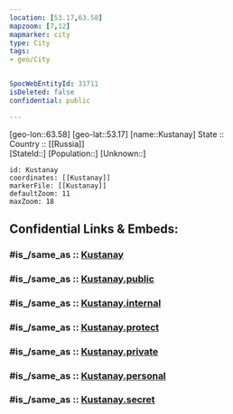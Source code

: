 ```yaml
---
location: [53.17,63.58] 
mapzoom: [7,12] 
mapmarker: city 
type: City
tags:
- geo/City


SpocWebEntityId: 31711
isDeleted: false
confidential: public

---
```

[geo-lon::63.58] 
[geo-lat::53.17] 
[name::Kustanay] 
State ::  
Country :: [[Russia]]  
[StateId::] 
[Population::] 
[Unknown::] 


```leaflet
id: Kustanay
coordinates: [[Kustanay]] 
markerFile: [[Kustanay]] 
defaultZoom: 11 
maxZoom: 18
```


## Confidential Links & Embeds: 

### #is_/same_as :: [Kustanay](/_Standards/Earth/Continent/Asia/Asia~Central/Kazakhstan/Counties/Qostanay/City/Kustanay.md) 

### #is_/same_as :: [Kustanay.public](/_public/Earth/Continent/Asia/Asia~Central/Kazakhstan/Counties/Qostanay/City/Kustanay.public.md) 

### #is_/same_as :: [Kustanay.internal](/_internal/Earth/Continent/Asia/Asia~Central/Kazakhstan/Counties/Qostanay/City/Kustanay.internal.md) 

### #is_/same_as :: [Kustanay.protect](/_protect/Earth/Continent/Asia/Asia~Central/Kazakhstan/Counties/Qostanay/City/Kustanay.protect.md) 

### #is_/same_as :: [Kustanay.private](/_private/Earth/Continent/Asia/Asia~Central/Kazakhstan/Counties/Qostanay/City/Kustanay.private.md) 

### #is_/same_as :: [Kustanay.personal](/_personal/Earth/Continent/Asia/Asia~Central/Kazakhstan/Counties/Qostanay/City/Kustanay.personal.md) 

### #is_/same_as :: [Kustanay.secret](/_secret/Earth/Continent/Asia/Asia~Central/Kazakhstan/Counties/Qostanay/City/Kustanay.secret.md)

